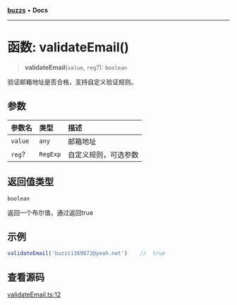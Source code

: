 [**buzzs**](../README.md) • **Docs**

***

# 函数: validateEmail()

> **validateEmail**(`value`, `reg`?): `boolean`

验证邮箱地址是否合格，支持自定义验证规则。

## 参数

| 参数名 | 类型 | 描述 |
| :------ | :------ | :------ |
| `value` | `any` | 邮箱地址 |
| `reg`? | `RegExp` | 自定义规则，可选参数 |

## 返回值类型

`boolean`

返回一个布尔值，通过返回true

## 示例

```ts
validateEmail('buzzs1369872@yeah.net')    //  true
```

## 查看源码

[validateEmail.ts:12](https://github.com/Leexiaop/buzz/blob/ca514a32bcfe44216e3f744dbf2287a6fa8202e4/src/validateEmail.ts#L12)
